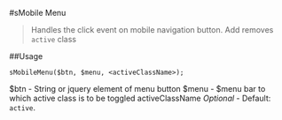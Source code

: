 #sMobile Menu

> Handles the click event on mobile navigation button. Add removes `active` class

##Usage

    sMobileMenu($btn, $menu, <activeClassName>);

$btn - String or jquery element of menu button
$menu - $menu bar to which active class is to be toggled
activeClassName *Optional* - Default: `active`.

